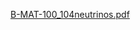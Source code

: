 [B-MAT-100_104neutrinos.pdf](https://github.com/brahimbenali/math_pyhton_data/files/15109706/B-MAT-100_104neutrinos.pdf)
